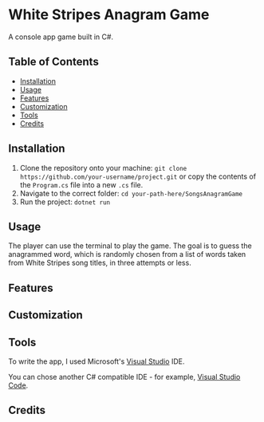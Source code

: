 # White Stripes Anagram Game

A console app game built in C#.

## Table of Contents

- [Installation](#installation)
- [Usage](#usage)
- [Features](#features)
- [Customization](#customization)
- [Tools](#tools)
- [Credits](#credits)

## Installation

1. Clone the repository onto your machine:
   `git clone https://github.com/your-username/project.git`
   or copy the contents of the `Program.cs` file into a new `.cs` file.
2. Navigate to the correct folder: `cd your-path-here/SongsAnagramGame`
3. Run the project: `dotnet run`

## Usage

The player can use the terminal to play the game. The goal is to guess the anagrammed word, which is randomly chosen from a list of words taken from White Stripes song titles, in three attempts or less.

<!-- to be completed -->

## Features

<!-- to be added -->

## Customization

<!-- to be added -->

## Tools

To write the app, I used Microsoft's [Visual Studio](https://visualstudio.microsoft.com/) IDE.

You can chose another C# compatible IDE - for example, [Visual Studio Code](https://code.visualstudio.com/).

## Credits

<!-- White Stripes credits -->
